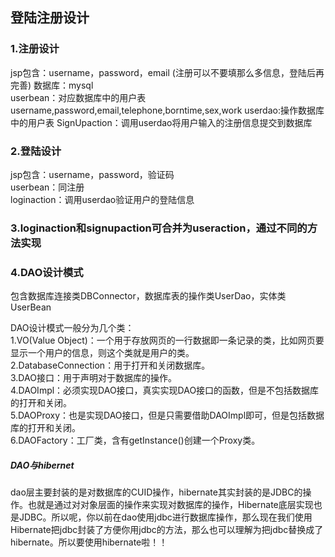 ## 登陆注册设计
### 1.注册设计
jsp包含：username，password，email  (注册可以不要填那么多信息，登陆后再完善) 
数据库：mysql    
userbean：对应数据库中的用户表username,password,email,telephone,borntime,sex,work
userdao:操作数据库中的用户表
SignUpaction：调用userdao将用户输入的注册信息提交到数据库

### 2.登陆设计
jsp包含：username，password，验证码    
userbean：同注册    
loginaction：调用userdao验证用户的登陆信息

### 3.loginaction和signupaction可合并为useraction，通过不同的方法实现


### 4.DAO设计模式
包含数据库连接类DBConnector，数据库表的操作类UserDao，实体类UserBean

DAO设计模式一般分为几个类：    
1.VO(Value Object)：一个用于存放网页的一行数据即一条记录的类，比如网页要显示一个用户的信息，则这个类就是用户的类。    
2.DatabaseConnection：用于打开和关闭数据库。    
3.DAO接口：用于声明对于数据库的操作。    
4.DAOImpl：必须实现DAO接口，真实实现DAO接口的函数，但是不包括数据库的打开和关闭。    
5.DAOProxy：也是实现DAO接口，但是只需要借助DAOImpl即可，但是包括数据库的打开和关闭。    
6.DAOFactory：工厂类，含有getInstance()创建一个Proxy类。        

##### DAO与hibernet

dao层主要封装的是对数据库的CUID操作，hibernate其实封装的是JDBC的操作。也就是通过对对象层面的操作来实现对数据库的操作，Hibernate底层实现也是JDBC。所以呢，你以前在dao使用jdbc进行数据库操作，那么现在我们使用Hibernate把jdbc封装了方便你用jdbc的方法，那么也可以理解为把jdbc替换成了hibernate。所以要使用hibernate啦！！
